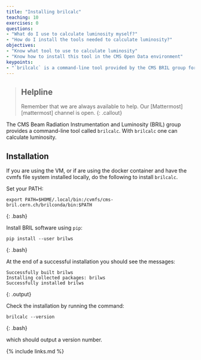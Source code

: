 ```yaml
---
title: "Installing brilcalc"
teaching: 10
exercises: 0
questions:
- "What do I use to calculate luminosity myself?"
- "How do I install the tools needed to calculate luminosity?"
objectives:
- "Know what tool to use to calculate luminosity"
- "Know how to install this tool in the CMS Open Data environment"
keypoints:
- "`brilcalc` is a command-line tool provided by the CMS BRIL group for calculating luminosity"
---
```

> ## Helpline
>
> Remember that we are always available to help.  Our [Mattermost][mattermost] channel is open.
{: .callout}

The CMS Beam Radiation Instrumentation and Luminosity (BRIL) group provides a command-line tool called `brilcalc`.
With `brilcalc` one can calculate luminosity.

## Installation

If you are using the VM, or if are using the docker container and have the cvmfs file system installed locally, do the following to install `brilcalc`.

Set your PATH:

~~~
export PATH=$HOME/.local/bin:/cvmfs/cms-bril.cern.ch/brilconda/bin:$PATH
~~~
{: .bash}

Install BRIL software using `pip`:

~~~
pip install --user brilws
~~~
{: .bash}

At the end of a successful installation you should see the messages:

~~~
Successfully built brilws
Installing collected packages: brilws
Successfully installed brilws
~~~
{: .output}

Check the installation by running the command:

~~~
brilcalc --version
~~~
{: .bash}

which should output a version number.

{% include links.md %}
